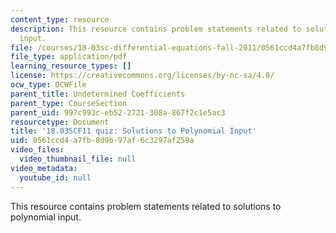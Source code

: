 ```yaml
---
content_type: resource
description: This resource contains problem statements related to solutions to polynomial
  input.
file: /courses/18-03sc-differential-equations-fall-2011/0561ccd4a7fb8d9b97af6c3297af259a_MIT18_03SCF11_s16_4quizq.pdf
file_type: application/pdf
learning_resource_types: []
license: https://creativecommons.org/licenses/by-nc-sa/4.0/
ocw_type: OCWFile
parent_title: Undetermined Coefficients
parent_type: CourseSection
parent_uid: 997c993c-eb52-2721-308a-867f2c1e5ac3
resourcetype: Document
title: '18.03SCF11 quiz: Solutions to Polynomial Input'
uid: 0561ccd4-a7fb-8d9b-97af-6c3297af259a
video_files:
  video_thumbnail_file: null
video_metadata:
  youtube_id: null
---
```

This resource contains problem statements related to solutions to polynomial input.